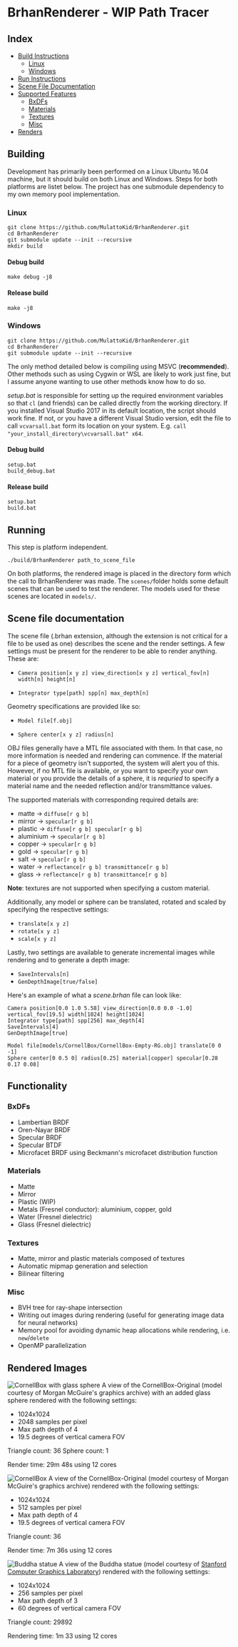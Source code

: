 # BrhanRenderer - WIP Path Tracer

## Index
- [Build Instructions](#building)
  - [Linux](#linux)
  - [Windows](#windows)
- [Run Instructions](#running)
- [Scene File Documentation](#scene-file-documentation)
- [Supported Features](#functionality)
  - [BxDFs](#bxdfs)
  - [Materials](#materials)
  - [Textures](#textures)
  - [Misc](#misc)
- [Renders](#rendered-images)

## Building
Development has primarily been performed on a Linux Ubuntu 16.04 machine, but it should build on both Linux and Windows. Steps for both platforms are listet below. The project has one submodule dependency to my own memory pool implementation.
### Linux
```
git clone https://github.com/MulattoKid/BrhanRenderer.git 
cd BrhanRenderer
git submodule update --init --recursive
mkdir build
```
#### Debug build
```
make debug -j8
```
#### Release build
```
make -j8
```

### Windows
```
git clone https://github.com/MulattoKid/BrhanRenderer.git
cd BrhanRenderer
git submodule update --init --recursive
```
The only method detailed below is compiling using MSVC (**recommended**). Other methods such as using Cygwin or WSL are likely to work just fine, but I assume anyone wanting to use other methods know how to do so.

*setup.bat* is responsible for setting up the required environment variables so that ```cl``` (and friends) can be called directly from the working directory. If you installed Visual Studio 2017 in its default location, the script should work fine. If not, or you have a different Visual Studio version, edit the file to call ```vcvarsall.bat``` form its location on your system. E.g. ```call "your_install_directory\vcvarsall.bat" x64```.
#### Debug build
```
setup.bat
build_debug.bat
```
#### Release build
```
setup.bat
build.bat
```

## Running
This step is platform independent.
```
./build/BrhanRenderer path_to_scene_file
```
On both platforms, the rendered image is placed in the directory form which the call to BrhanRenderer was made. The ```scenes/```folder holds some default scenes that can be used to test the renderer. The models used for these scenes are located in ```models/```.

## Scene file documentation
The scene file (.brhan extension, although the extension is not critical for a file to be used as one) describes the scene and the render settings. A few settings must be present for the renderer to be able to render anything. These are:
- ```Camera position[x y z] view_direction[x y z] vertical_fov[n] width[n] height[n]```

- ```Integrator type[path] spp[n] max_depth[n]```

Geometry specifications are provided like so:
- ```Model file[f.obj]```

- ```Sphere center[x y z] radius[n]```

OBJ files generally have a MTL file associated with them. In that case, no more information is needed and rendering can commence.  If the material for a piece of geometry isn't supported, the system will alert you of this.
However, if no MTL file is available, or you want to specify your own material or you provide the details of a sphere, it is *requried* to specify a material name and the needed reflection and/or transmittance values.

The supported materials with corresponding required details are:
- matte -> ```diffuse[r g b]```
- mirror -> ```specular[r g b]```
- plastic -> ```diffuse[r g b] specular[r g b]```
- aluminium -> ```specular[r g b]```
- copper -> ```specular[r g b]```
- gold -> ```specular[r g b]```
- salt -> ```specular[r g b]```
- water -> ```reflectance[r g b] transmittance[r g b]```
- glass -> ```reflectance[r g b] transmittance[r g b]```

**Note**: textures are not supported when specifying a custom material.

Additionally, any model or sphere can be translated, rotated and scaled by specifying the respective settings:
- ```translate[x y z]```
- ```rotate[x y z]```
- ```scale[x y z]```

Lastly, two settings are available to generate incremental images while rendering and to generate a depth image:
- ```SaveIntervals[n]```
- ```GenDepthImage[true/false]```

Here's an example of what a *scene.brhan* file can look like:
```
Camera position[0.0 1.0 5.58] view_direction[0.0 0.0 -1.0] vertical_fov[19.5] width[1024] height[1024]
Integrator type[path] spp[256] max_depth[4]
SaveIntervals[4]
GenDepthImage[true]

Model file[models/CornellBox/CornellBox-Empty-RG.obj] translate[0 0 -1]
Sphere center[0 0.5 0] radius[0.25] material[copper] specular[0.28 0.17 0.08]
```

## Functionality
### BxDFs
- Lambertian BRDF
- Oren-Nayar BRDF
- Specular BRDF
- Specular BTDF
- Microfacet BRDF using Beckmann's microfacet distribution function
### Materials
- Matte
- Mirror
- Plastic (WIP)
- Metals (Fresnel conductor): aluminium, copper, gold
- Water (Fresnel dielectric)
- Glass (Fresnel dielectric)
### Textures
- Matte, mirror and plastic materials composed of textures
- Automatic mipmap generation and selection
- Bilinear filtering
### Misc
- BVH tree for ray-shape intersection
- Writing out images during rendering (useful for generating image data for neural networks)
- Memory pool for avoiding dynamic heap allocations while rendering, i.e. ```new```/```delete```
- OpenMP parallelization

## Rendered Images
![CornellBox with glass sphere](https://i.imgur.com/xI2jXSe.png)
A view of the CornellBox-Original (model courtesy of Morgan McGuire's graphics archive) with an added glass sphere rendered with the following settings:
- 1024x1024
- 2048 samples per pixel
- Max path depth of 4
- 19.5 degrees of vertical camera FOV

Triangle count: 36
Sphere count: 1

Render time: 29m 48s using 12 cores


![CornellBox](https://i.imgur.com/DGFBV83.png)
A view of the CornellBox-Original (model courtesy of Morgan McGuire's graphics archive) rendered with the following settings:
- 1024x1024
- 512 samples per pixel
- Max path depth of 4
- 19.5 degrees of vertical camera FOV

Triangle count: 36

Render time: 7m 36s using 12 cores

![Buddha statue](https://i.imgur.com/0GbiD1E.png)
A view of the Buddha statue (model courtesy of [Stanford Computer Graphics Laboratory](http://graphics.stanford.edu/data/3Dscanrep/)) rendered with the following settings:
- 1024x1024
- 256 samples per pixel
- Max path depth of 3
- 60 degrees of vertical camera FOV

Triangle count: 29892

Rendering time: 1m 33 using 12 cores
